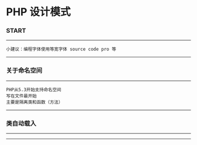 # PHP 设计模式

### START

---
    小建议：编程字体使用等宽字体 source code pro 等
---

### 关于命名空间

---
    PHP从5.3开始支持命名空间
    写在文件最开始
    主要是隔离类和函数（方法）
---

### 类自动载入

---

---